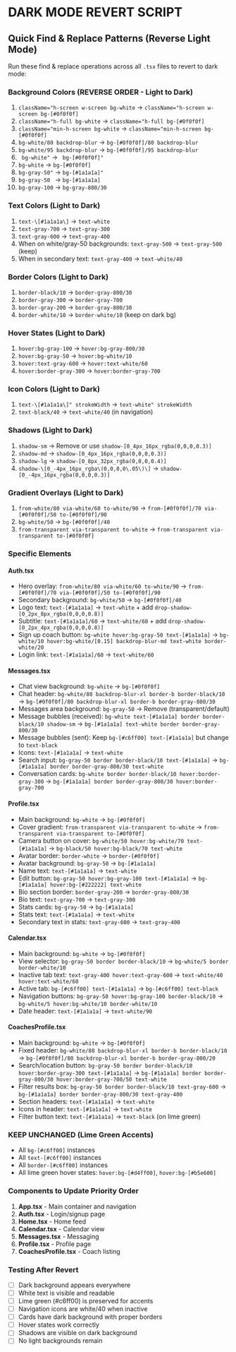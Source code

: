 # DARK MODE REVERT SCRIPT

## Quick Find & Replace Patterns (Reverse Light Mode)

Run these find & replace operations across all `.tsx` files to revert to dark mode:

### Background Colors (REVERSE ORDER - Light to Dark)
1. `className="h-screen w-screen bg-white` → `className="h-screen w-screen bg-[#0f0f0f]`
2. `className="h-full bg-white` → `className="h-full bg-[#0f0f0f]`
3. `className="min-h-screen bg-white` → `className="min-h-screen bg-[#0f0f0f]`
4. `bg-white/80 backdrop-blur` → `bg-[#0f0f0f]/80 backdrop-blur`
5. `bg-white/95 backdrop-blur` → `bg-[#0f0f0f]/95 backdrop-blur`
6. ` bg-white"` → ` bg-[#0f0f0f]"`
7. ` bg-white ` → ` bg-[#0f0f0f] `
8. `bg-gray-50"` → `bg-[#1a1a1a]"`
9. `bg-gray-50 ` → `bg-[#1a1a1a] `
10. `bg-gray-100` → `bg-gray-800/30`

### Text Colors (Light to Dark)
1. `text-\[#1a1a1a\]` → `text-white`
2. `text-gray-700` → `text-gray-300`
3. `text-gray-600` → `text-gray-400`
4. When on white/gray-50 backgrounds: `text-gray-500` → `text-gray-500` (keep)
5. When in secondary text: `text-gray-400` → `text-white/40`

### Border Colors (Light to Dark)
1. `border-black/10` → `border-gray-800/30`
2. `border-gray-300` → `border-gray-700`
3. `border-gray-200` → `border-gray-800/30`
4. `border-white/10` → `border-white/10` (keep on dark bg)

### Hover States (Light to Dark)
1. `hover:bg-gray-100` → `hover:bg-gray-800/30`
2. `hover:bg-gray-50` → `hover:bg-white/10`
3. `hover:text-gray-600` → `hover:text-white/60`
4. `hover:border-gray-300` → `hover:border-gray-700`

### Icon Colors (Light to Dark)
1. `text-\[#1a1a1a\]" strokeWidth` → `text-white" strokeWidth`
2. `text-black/40` → `text-white/40` (in navigation)

### Shadows (Light to Dark)
1. `shadow-sm` → Remove or use `shadow-[0_4px_16px_rgba(0,0,0,0.3)]`
2. `shadow-md` → `shadow-[0_4px_16px_rgba(0,0,0,0.3)]`
3. `shadow-lg` → `shadow-[0_8px_32px_rgba(0,0,0,0.4)]`
4. `shadow-\[0_-4px_16px_rgba\(0,0,0,0\.05\)\]` → `shadow-[0_-4px_16px_rgba(0,0,0,0.3)]`

### Gradient Overlays (Light to Dark)
1. `from-white/80 via-white/60 to-white/90` → `from-[#0f0f0f]/70 via-[#0f0f0f]/50 to-[#0f0f0f]/90`
2. `bg-white/50` → `bg-[#0f0f0f]/40`
3. `from-transparent via-transparent to-white` → `from-transparent via-transparent to-[#0f0f0f]`

### Specific Elements

#### Auth.tsx
- Hero overlay: `from-white/80 via-white/60 to-white/90` → `from-[#0f0f0f]/70 via-[#0f0f0f]/50 to-[#0f0f0f]/90`
- Secondary background: `bg-white/50` → `bg-[#0f0f0f]/40`
- Logo text: `text-[#1a1a1a]` → `text-white` + add `drop-shadow-[0_2px_8px_rgba(0,0,0,0.8)]`
- Subtitle: `text-[#1a1a1a]/60` → `text-white/60` + add `drop-shadow-[0_2px_4px_rgba(0,0,0,0.8)]`
- Sign up coach button: `bg-white hover:bg-gray-50 text-[#1a1a1a]` → `bg-white/10 hover:bg-white/[0.15] backdrop-blur-md text-white border-white/20`
- Login link: `text-[#1a1a1a]/60` → `text-white/60`

#### Messages.tsx
- Chat view background: `bg-white` → `bg-[#0f0f0f]`
- Chat header: `bg-white/80 backdrop-blur-xl border-b border-black/10` → `bg-[#0f0f0f]/80 backdrop-blur-xl border-b border-gray-800/30`
- Messages area background: `bg-gray-50` → Remove (transparent/default)
- Message bubbles (received): `bg-white text-[#1a1a1a] border border-black/10 shadow-sm` → `bg-[#1a1a1a] text-white border border-gray-800/30`
- Message bubbles (sent): Keep `bg-[#c6ff00] text-[#1a1a1a]` but change to `text-black`
- Icons: `text-[#1a1a1a]` → `text-white`
- Search input: `bg-gray-50 border border-black/10 text-[#1a1a1a]` → `bg-[#1a1a1a] border border-gray-800/30 text-white`
- Conversation cards: `bg-white border border-black/10 hover:border-gray-300` → `bg-[#1a1a1a] border border-gray-800/30 hover:border-gray-700`

#### Profile.tsx
- Main background: `bg-white` → `bg-[#0f0f0f]`
- Cover gradient: `from-transparent via-transparent to-white` → `from-transparent via-transparent to-[#0f0f0f]`
- Camera button on cover: `bg-white/50 hover:bg-white/70 text-[#1a1a1a]` → `bg-black/50 hover:bg-black/70 text-white`
- Avatar border: `border-white` → `border-[#0f0f0f]`
- Avatar background: `bg-gray-50` → `bg-[#1a1a1a]`
- Name text: `text-[#1a1a1a]` → `text-white`
- Edit button: `bg-gray-50 hover:bg-gray-100 text-[#1a1a1a]` → `bg-[#1a1a1a] hover:bg-[#222222] text-white`
- Bio section border: `border-gray-200` → `border-gray-800/30`
- Bio text: `text-gray-700` → `text-gray-300`
- Stats cards: `bg-gray-50` → `bg-[#1a1a1a]`
- Stats text: `text-[#1a1a1a]` → `text-white`
- Secondary text in stats: `text-gray-600` → `text-gray-400`

#### Calendar.tsx
- Main background: `bg-white` → `bg-[#0f0f0f]`
- View selector: `bg-gray-50 border border-black/10` → `bg-white/5 border border-white/10`
- Inactive tab text: `text-gray-400 hover:text-gray-600` → `text-white/40 hover:text-white/60`
- Active tab: `bg-[#c6ff00] text-[#1a1a1a]` → `bg-[#c6ff00] text-black`
- Navigation buttons: `bg-gray-50 hover:bg-gray-100 border-black/10` → `bg-white/5 hover:bg-white/10 border-white/10`
- Date header: `text-[#1a1a1a]` → `text-white/90`

#### CoachesProfile.tsx
- Main background: `bg-white` → `bg-[#0f0f0f]`
- Fixed header: `bg-white/80 backdrop-blur-xl border-b border-black/10` → `bg-[#0f0f0f]/80 backdrop-blur-xl border-b border-gray-800/20`
- Search/location button: `bg-gray-50 border border-black/10 hover:border-gray-300 text-[#1a1a1a]` → `bg-[#1a1a1a] border border-gray-800/30 hover:border-gray-700/50 text-white`
- Filter results box: `bg-gray-50 border border-black/10 text-gray-600` → `bg-[#1a1a1a] border border-gray-800/30 text-gray-400`
- Section headers: `text-[#1a1a1a]` → `text-white`
- Icons in header: `text-[#1a1a1a]` → `text-white`
- Filter button text: `text-[#1a1a1a]` → `text-black` (on lime green)

### KEEP UNCHANGED (Lime Green Accents)
- All `bg-[#c6ff00]` instances
- All `text-[#c6ff00]` instances
- All `border-[#c6ff00]` instances
- All lime green hover states: `hover:bg-[#d4ff00]`, `hover:bg-[#b5e600]`

### Components to Update Priority Order

1. **App.tsx** - Main container and navigation
2. **Auth.tsx** - Login/signup page
3. **Home.tsx** - Home feed
4. **Calendar.tsx** - Calendar view
5. **Messages.tsx** - Messaging
6. **Profile.tsx** - Profile page
7. **CoachesProfile.tsx** - Coach listing

### Testing After Revert

- [ ] Dark background appears everywhere
- [ ] White text is visible and readable
- [ ] Lime green (#c6ff00) is preserved for accents
- [ ] Navigation icons are white/40 when inactive
- [ ] Cards have dark background with proper borders
- [ ] Hover states work correctly
- [ ] Shadows are visible on dark background
- [ ] No light backgrounds remain
